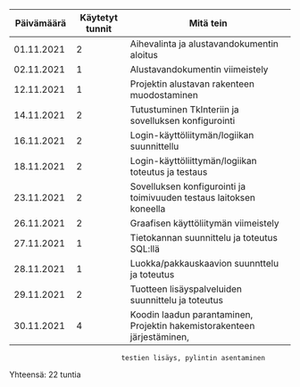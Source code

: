 Päivämäärä | Käytetyt tunnit | Mitä tein
---------- |  -------------- | ---------
01.11.2021 |       2         | Aihevalinta ja alustavandokumentin aloitus
02.11.2021 |       1	     | Alustavandokumentin viimeistely
12.11.2021 |       1         | Projektin alustavan rakenteen muodostaminen
14.11.2021 |       2         | Tutustuminen TkInteriin ja sovelluksen konfigurointi
16.11.2021 |       2         | Login-käyttöliitymän/logiikan suunnittellu
18.11.2021 |       2         | Login-käyttöliittymän/logiikan toteutus ja testaus
23.11.2021 |       2         | Sovelluksen konfigurointi ja toimivuuden testaus laitoksen koneella
26.11.2021 |       2         | Graafisen käyttöliitymän viimeistely
27.11.2021 |       1         | Tietokannan suunnittelu ja toteutus SQL:llä
28.11.2021 |       1         | Luokka/pakkauskaavion suunnttelu ja toteutus
29.11.2021 |       2         | Tuotteen lisäyspalveluiden suunnittelu ja toteutus
30.11.2021 |       4         | Koodin laadun parantaminen, Projektin hakemistorakenteen järjestäminen,
                                testien lisäys, pylintin asentaminen

Yhteensä: 22 tuntia